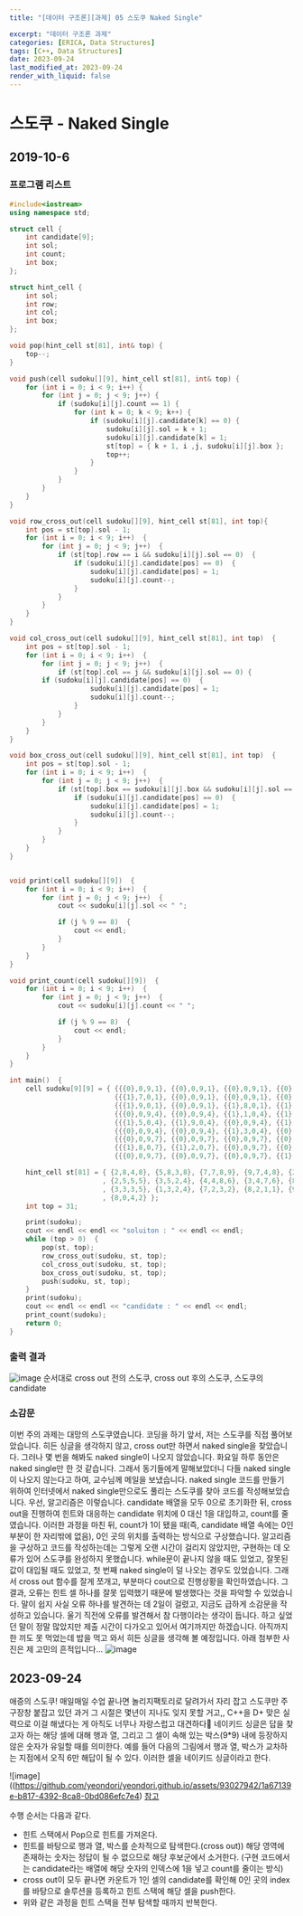 ```yaml
---
title: "[데이터 구조론][과제] 05 스도쿠 Naked Single"

excerpt: "데이터 구조론 과제"
categories: [ERICA, Data Structures]
tags: [C++, Data Structures]
date: 2023-09-24
last_modified_at: 2023-09-24
render_with_liquid: false
---
```

# 스도쿠 - Naked Single

## 2019-10-6

### 프로그램 리스트

```cpp
#include<iostream>
using namespace std;

struct cell {
	int candidate[9];
	int sol;
	int count;
	int box;
};

struct hint_cell {
	int sol;
	int row;
	int col;
	int box;
};

void pop(hint_cell st[81], int& top) {
	top--;
}

void push(cell sudoku[][9], hint_cell st[81], int& top) {
	for (int i = 0; i < 9; i++) {
		for (int j = 0; j < 9; j++) {
			if (sudoku[i][j].count == 1) {
				for (int k = 0; k < 9; k++) {
					if (sudoku[i][j].candidate[k] == 0) {
						sudoku[i][j].sol = k + 1;
						sudoku[i][j].candidate[k] = 1;
						st[top] = { k + 1, i ,j, sudoku[i][j].box };
						top++;
					}
				}
			}
		}
	}
}

void row_cross_out(cell sudoku[][9], hint_cell st[81], int top){
	int pos = st[top].sol - 1;
	for (int i = 0; i < 9; i++)  {
		for (int j = 0; j < 9; j++)  {
			if (st[top].row == i && sudoku[i][j].sol == 0)  {
				if (sudoku[i][j].candidate[pos] == 0)  {
					sudoku[i][j].candidate[pos] = 1;
					sudoku[i][j].count--;
				}
			}
		}
	}
}

void col_cross_out(cell sudoku[][9], hint_cell st[81], int top)  {
	int pos = st[top].sol - 1;
	for (int i = 0; i < 9; i++)  {
		for (int j = 0; j < 9; j++)  {
			if (st[top].col == j && sudoku[i][j].sol == 0) {
        if (sudoku[i][j].candidate[pos] == 0)  {
					sudoku[i][j].candidate[pos] = 1;
					sudoku[i][j].count--;
				}
			}
		}
	}
}

void box_cross_out(cell sudoku[][9], hint_cell st[81], int top)  {
	int pos = st[top].sol - 1;
	for (int i = 0; i < 9; i++)  {
		for (int j = 0; j < 9; j++)  {
			if (st[top].box == sudoku[i][j].box && sudoku[i][j].sol == 0)  {
				if (sudoku[i][j].candidate[pos] == 0)  {
					sudoku[i][j].candidate[pos] = 1;
					sudoku[i][j].count--;
				}
			}
		}
	}
}


void print(cell sudoku[][9])  {
	for (int i = 0; i < 9; i++)  {
		for (int j = 0; j < 9; j++)  {
			cout << sudoku[i][j].sol << " ";

			if (j % 9 == 8)  {
				cout << endl;
			}
		}
	}
}

void print_count(cell sudoku[][9])  {
	for (int i = 0; i < 9; i++)  {
		for (int j = 0; j < 9; j++)  {
			cout << sudoku[i][j].count << " ";

			if (j % 9 == 8)  {
				cout << endl;
			}
		}
	}
}

int main()  {
	cell sudoku[9][9] = { {{{0},0,9,1}, {{0},0,9,1}, {{0},0,9,1}, {{0},0,9,2}, {{1},8,0,2}, {{1},3,0,2}, {{0},0,9,3}, {{0},0,9,3}, {{0},0,9,3}},
						  {{{1},7,0,1}, {{0},0,9,1}, {{0},0,9,1}, {{0},0,9,2}, {{1},6,0,2}, {{0},0,9,2}, {{0},0,9,3}, {{1},9,0,3}, {{1},8,0,3}},
						  {{{1},9,0,1}, {{0},0,9,1}, {{1},8,0,1}, {{1},7,0,2}, {{0},0,9,2}, {{0},0,9,2}, {{0},0,9,3}, {{0},0,9,3}, {{0},0,9,3}},
						  {{{0},0,9,4}, {{0},0,9,4}, {{1},1,0,4}, {{1},3,0,5}, {{0},0,9,5}, {{0},0,9,5}, {{1},8,0,6}, {{0},0,9,6}, {{0},0,9,6}},
						  {{{1},5,0,4}, {{1},9,0,4}, {{0},0,9,4}, {{1},1,0,5}, {{1},7,0,5}, {{1},8,0,5}, {{0},0,9,6}, {{1},3,0,6}, {{1},4,0,6}},
						  {{{0},0,9,4}, {{0},0,9,4}, {{1},3,0,4}, {{0},0,9,5}, {{0},0,9,5}, {{1},2,0,5}, {{1},9,0,6}, {{0},0,9,6}, {{0},0,9,6}},
						  {{{0},0,9,7}, {{0},0,9,7}, {{0},0,9,7}, {{0},0,9,8}, {{0},0,9,8}, {{1},7,0,8}, {{1},4,0,9}, {{0},0,9,9}, {{1},2,0,9}},
						  {{{1},8,0,7}, {{1},2,0,7}, {{0},0,9,7}, {{0},0,9,8}, {{1},9,0,8}, {{0},0,9,8}, {{0},0,9,9}, {{0},0,9,9}, {{1},7,0,9}},
						  {{{0},0,9,7}, {{0},0,9,7}, {{0},0,9,7}, {{1},5,0,8}, {{1},2,0,8}, {{0},0,9,8}, {{0},0,9,9}, {{0},0,9,9}, {{0},0,9,9}} };

	hint_cell st[81] = { {2,8,4,8}, {5,8,3,8}, {7,7,8,9}, {9,7,4,8}, {2,7,1,7}, {8,7,0,7}, {2,6,8,9}, {4,6,6,9}, {7,6,5,8}, {9,5,6,6}
					   , {2,5,5,5}, {3,5,2,4}, {4,4,8,6}, {3,4,7,6}, {8,4,5,5}, {7,4,4,5}, {1,4,3,5}, {9,4,1,4}, {5,4,0,4}, {8,3,6,6}
					   , {3,3,3,5}, {1,3,2,4}, {7,2,3,2}, {8,2,1,1}, {9,2,0,1}, {8,1,8,3}, {9,1,7,3}, {6,1,4,2}, {7,1,0,1}, {3,0,5,2}
					   , {8,0,4,2} };
	int top = 31;

	print(sudoku);
	cout << endl << endl << "soluiton : " << endl << endl;
	while (top > 0)  {
		pop(st, top);
		row_cross_out(sudoku, st, top);
		col_cross_out(sudoku, st, top);
		box_cross_out(sudoku, st, top);
		push(sudoku, st, top);
	}
	print(sudoku);
	cout << endl << endl << "candidate : " << endl << endl;
	print_count(sudoku);
	return 0;
}


```

### 출력 결과

![image](https://github.com/yeondori/yeondori.github.io/assets/93027942/ea93e89c-5b0d-40ee-91ba-4b9eb2742de1)
순서대로 cross out 전의 스도쿠, cross out 후의 스도쿠, 스도쿠의 candidate

### 소감문

이번 주의 과제는 대망의 스도쿠였습니다. 코딩을 하기 앞서, 저는 스도쿠를 직접 풀어보았습니다. 히든 싱글을 생각하지 않고, cross out만 하면서 naked single을 찾았습니다. 그러나 몇 번을 해봐도 naked single이 나오지 않았습니다. 화요일 하루 동안은 naked single만 한 것 같습니다. 그래서 동기들에게 말해보았더니 다들 naked single이 나오지 않는다고 하여, 교수님께 메일을 보냈습니다. naked single 코드를 만들기 위하여 인터넷에서 naked single만으로도 풀리는 스도쿠를 찾아 코드를 작성해보았습니다. 우선, 알고리즘은 이렇습니다. candidate 배열을 모두 0으로 초기화한 뒤, cross out을 진행하여 힌트와 대응하는 candidate 위치에 0 대신 1을 대입하고, count를 줄였습니다. 이러한 과정을 마친 뒤, count가 1이 됐을 때(즉, candidate 배열 속에는 0인 부분이 한 자리밖에 없음), 0인 곳의 위치를 출력하는 방식으로 구상했습니다. 알고리즘을 구상하고 코드를 작성하는데는 그렇게 오랜 시간이 걸리지 않았지만, 구현하는 데 오류가 있어 스도쿠를 완성하지 못했습니다. while문이 끝나지 않을 때도 있었고, 잘못된 값이 대입될 때도 있었고, 첫 번째 naked single이 덜 나오는 경우도 있었습니다. 그래서 cross out 함수를 잘게 쪼개고, 부분마다 cout으로 진행상황을 확인하였습니다. 그 결과, 오류는 힌트 셀 하나를 잘못 입력했기 때문에 발생했다는 것을 파악할 수 있었습니다. 말이 쉽지 사실 오류 하나를 발견하는 데 2일이 걸렸고, 지금도 급하게 소감문을 작성하고 있습니다. 울기 직전에 오류를 발견해서 참 다행이라는 생각이 듭니다. 하고 싶었던 말이 정말 많았지만 제출 시간이 다가오고 있어서 여기까지만 하겠습니다. 아직까지 한 끼도 못 먹었는데 밥을 먹고 와서 히든 싱글을 생각해 볼 예정입니다. 아래 첨부한 사진은 제 고민의 흔적입니다…
![image](https://github.com/yeondori/yeondori.github.io/assets/93027942/aeb43f16-8817-4a38-92ce-68903551d8a3)

## 2023-09-24

애증의 스도쿠! 매일매일 수업 끝나면 놀리지팩토리로 달려가서 자리 잡고 스도쿠만 주구장창 붙잡고 있던 과거 그 시절은 몇년이 지나도 잊지 못할 거고,, C++을 D+ 맞은 실력으로 이걸 해냈다는 게 아직도 너무나 자랑스럽고 대견하다🥲
네이키드 싱글은 답을 찾고자 하는 해당 셀에 대해 행과 열, 그리고 그 셀이 속해 있는 박스(9*9) 내에 등장하지 않은 숫자가 유일할 때를 의미한다. 예를 들어 다음의 그림에서 행과 열, 박스가 교차하는 지점에서 오직 6만 해답이 될 수 있다. 이러한 셀을 네이키드 싱글이라고 한다.

![image]((https://github.com/yeondori/yeondori.github.io/assets/93027942/1a67139e-b817-4392-8ca8-0bd086efc7e4) [참고](https://m.blog.naver.com/roty22/220697379898)

수행 순서는 다음과 같다.
- 힌트 스택에서 Pop으로 힌트를 가져온다.
- 힌트를 바탕으로 행과 열, 박스를 순차적으로 탐색한다.(cross out)) 해당 영역에 존재하는 숫자는 정답이 될 수 없으므로 해당 후보군에서 소거한다. (구현 코드에서는 candidate라는 배열에 해당 숫자의 인덱스에 1을 넣고 count를 줄이는 방식)
- cross out이 모두 끝나면 카운트가 1인 셀의 candidate를 확인해 0인 곳의 index를 바탕으로 솔루션을 등록하고 힌트 스택에 해당 셀을 push한다.
- 위와 같은 과정을 힌트 스택을 전부 탐색할 때까지 반복한다.

